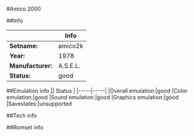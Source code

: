 #Amico 2000

##Info

||Info|
|-----|-----|
|**Setname:**|amico2k
|**Year:**|1978
|**Manufacturer:**|A.S.E.L.
|**Status:**|good

##Emulation info
|| Status |
|-----|-----|
|Overall emulation:|good
|Color emulation:|good
|Sound emulation:|good
|Graphics emulation:|good
|Savestates:|unsupported

##Tech info

##Romset info

<!--- START OF EDITED COMMENT DO NOT TOUCH TEXT ABOVE-->
